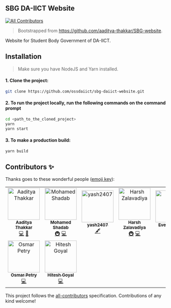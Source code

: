 ## SBG DA-IICT Website

[![All Contributors](https://img.shields.io/badge/all_contributors-9-orange.svg?style=flat-square)](#contributors)

> Bootstrapped from https://github.com/aaditya-thakkar/SBG-website.

Website for Student Body Government of DA-IICT.

## Installation

> Make sure you have NodeJS and Yarn installed.

#### 1. Clone the project:

```bash
git clone https://github.com/ossdaiict/sbg-daiict-website.git
```

#### 2. To run the project locally, run the following commands on the command prompt

```bash
cd <path_to_the_cloned_project>
yarn
yarn start
```

#### 3. To make a production build:

```bash
yarn build
```

## Contributors ✨

Thanks goes to these wonderful people ([emoji key](https://allcontributors.org/docs/en/emoji-key)):

<!-- ALL-CONTRIBUTORS-LIST:START - Do not remove or modify this section -->
<!-- prettier-ignore -->
<table>
  <tr>
    <td align="center"><a href="http://www.aadityathakkar.website"><img src="https://avatars2.githubusercontent.com/u/11131382?v=4" width="100px;" alt="Aaditya Thakkar"/><br /><sub><b>Aaditya Thakkar</b></sub></a><br /><a href="https://github.com/ossdaiict/sbg-daiict-website/commits?author=aaditya-thakkar" title="Code">💻</a> <a href="#design-aaditya-thakkar" title="Design">🎨</a></td>
    <td align="center"><a href="https://statebait.github.io"><img src="https://avatars1.githubusercontent.com/u/22408263?v=4" width="100px;" alt="Mohamed Shadab"/><br /><sub><b>Mohamed Shadab</b></sub></a><br /><a href="#infra-statebait" title="Infrastructure (Hosting, Build-Tools, etc)">🚇</a> <a href="https://github.com/ossdaiict/sbg-daiict-website/commits?author=statebait" title="Code">💻</a></td>
    <td align="center"><a href="https://github.com/yash2407"><img src="https://avatars3.githubusercontent.com/u/40687220?v=4" width="100px;" alt="yash2407"/><br /><sub><b>yash2407</b></sub></a><br /><a href="#content-yash2407" title="Content">🖋</a></td>
    <td align="center"><a href="https://foobars.in"><img src="https://avatars3.githubusercontent.com/u/5774849?v=4" width="100px;" alt="Harsh Zalavadiya"/><br /><sub><b>Harsh Zalavadiya</b></sub></a><br /><a href="#infra-harshzalavadiya" title="Infrastructure (Hosting, Build-Tools, etc)">🚇</a> <a href="https://github.com/ossdaiict/sbg-daiict-website/commits?author=harshzalavadiya" title="Code">💻</a></td>
    <td align="center"><a href="http://codepen.io/evellynlima"><img src="https://avatars3.githubusercontent.com/u/17098111?v=4" width="100px;" alt="Evellyn Lima"/><br /><sub><b>Evellyn Lima</b></sub></a><br /><a href="#infra-evelew" title="Infrastructure (Hosting, Build-Tools, etc)">🚇</a></td>
    <td align="center"><a href="http://dhaval.codersfield.com"><img src="https://avatars3.githubusercontent.com/u/16662228?v=4" width="100px;" alt="Dhavalkumar Prajapati"/><br /><sub><b>Dhavalkumar Prajapati</b></sub></a><br /><a href="https://github.com/ossdaiict/sbg-daiict-website/commits?author=adhavalboy" title="Code">💻</a> <a href="#design-adhavalboy" title="Design">🎨</a></td>
    <td align="center"><a href="http://dev.nikhil863@gmail.com"><img src="https://avatars1.githubusercontent.com/u/30630904?v=4" width="100px;" alt="Nikhil Sharma"/><br /><sub><b>Nikhil Sharma</b></sub></a><br /><a href="https://github.com/ossdaiict/sbg-daiict-website/commits?author=nik72619c" title="Code">💻</a></td>
  </tr>
  <tr>
    <td align="center"><a href="https://github.com/osmarpetry"><img src="https://avatars1.githubusercontent.com/u/13261860?v=4" width="100px;" alt="Osmar Petry"/><br /><sub><b>Osmar Petry</b></sub></a><br /><a href="https://github.com/ossdaiict/sbg-daiict-website/commits?author=osmarpetry" title="Code">💻</a></td>
    <td align="center"><a href="https://github.com/hitgo00"><img src="https://avatars2.githubusercontent.com/u/41156157?v=4" width="100px;" alt="Hitesh Goyal"/><br /><sub><b>Hitesh Goyal</b></sub></a><br /><a href="https://github.com/ossdaiict/sbg-daiict-website/commits?author=hitgo00" title="Code">💻</a></td>
  </tr>
</table>

<!-- ALL-CONTRIBUTORS-LIST:END -->

This project follows the [all-contributors](https://github.com/all-contributors/all-contributors) specification. Contributions of any kind welcome!

